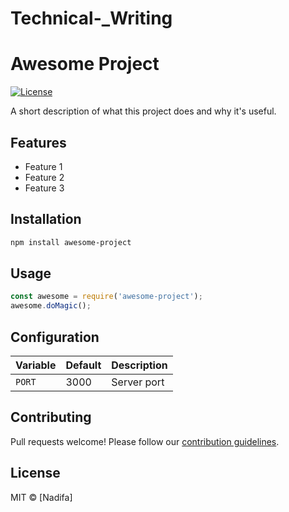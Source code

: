 # Technical-_Writing
# Awesome Project

[![License](https://img.shields.io/badge/license-MIT-blue.svg)](LICENSE)

A short description of what this project does and why it's useful.

## Features

- Feature 1
- Feature 2
- Feature 3

## Installation

```bash
npm install awesome-project
```

## Usage

```javascript
const awesome = require('awesome-project');
awesome.doMagic();
```

## Configuration

| Variable | Default | Description |
|----------|---------|-------------|
| `PORT`   | 3000    | Server port |

## Contributing

Pull requests welcome! Please follow our [contribution guidelines](CONTRIBUTING.md).

## License

MIT © [Nadifa]
